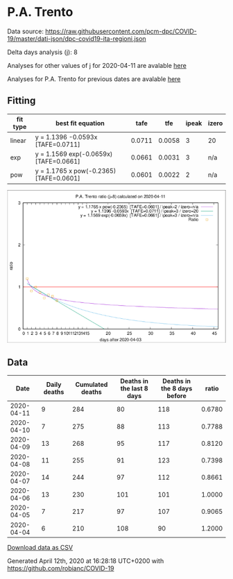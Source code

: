 # P.A. Trento

Data source: https://raw.githubusercontent.com/pcm-dpc/COVID-19/master/dati-json/dpc-covid19-ita-regioni.json

Delta days analysis (j): 8

Analyses for other values of j for 2020-04-11 are avalable [here](../README.md)

Analyses for P.A. Trento for previous dates are avalable [here](../../README.md)

## Fitting 
|fit type|best fit equation|tafe|tfe|ipeak|izero|
|-------|-----|--------|------|---|---|
|linear|y = 1.1396 -0.0593x  [TAFE=0.0711]|0.0711|0.0058|3|20|
|exp|y = 1.1569 exp(-0.0659x)  [TAFE=0.0661]|0.0661|0.0031|3|n/a|
|pow|y = 1.1765 x pow(-0.2365)  [TAFE=0.0601]|0.0601|0.0022|2|n/a|

![Plot](COVID-19_p.a._trento_j8_2020-04-11.png)

## Data
|Date|Daily deaths|Cumulated deaths|Deaths in the last 8 days|Deaths in the 8 days before|ratio|
|----|----------|-----------|-------|--------------------|-----|
|2020-04-11|9|284|80|118|0.6780|
|2020-04-10|7|275|88|113|0.7788|
|2020-04-09|13|268|95|117|0.8120|
|2020-04-08|11|255|91|123|0.7398|
|2020-04-07|14|244|97|112|0.8661|
|2020-04-06|13|230|101|101|1.0000|
|2020-04-05|7|217|97|107|0.9065|
|2020-04-04|6|210|108|90|1.2000|

[Download data as CSV](COVID-19_p.a._trento_j8_2020-04-11.csv)

Generated April 12th, 2020 at 16:28:18 UTC+0200 with https://github.com/robianc/COVID-19
